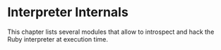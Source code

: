 # Interpreter Internals

This chapter lists several modules that allow to introspect and hack the Ruby interpreter at execution time.
